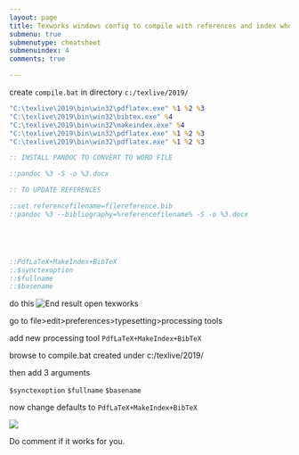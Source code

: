 ```yaml
---
layout: page
title: Texworks windows config to compile with references and index when installing from texlive
submenu: true
submenutype: cheatsheet
submenuindex: 4
comments: true

---
```

create `compile.bat` in directory `c:/texlive/2019/`

```cmd
"C:\texlive\2019\bin\win32\pdflatex.exe" %1 %2 %3
"C:\texlive\2019\bin\win32\bibtex.exe" %4
"C:\texlive\2019\bin\win32\makeindex.exe" %4
"C:\texlive\2019\bin\win32\pdflatex.exe" %1 %2 %3
"C:\texlive\2019\bin\win32\pdflatex.exe" %1 %2 %3

:: INSTALL PANDOC TO CONVERT TO WORD FILE

::pandoc %3 -S -o %3.docx

:: TO UPDATE REFERENCES 

::set referencefilename=filereference.bib
::pandoc %3 --bibliography=%referencefilename% -S -o %3.docx





::PdfLaTeX+MakeIndex+BibTeX
::$synctexoption
::$fullname
::$basename

```

do this
![End result](https://i.imgur.com/OUhUsB2.png)
open texworks 

go to file>edit>preferences>typesetting>processing tools

add new processing tool
`PdfLaTeX+MakeIndex+BibTeX`

browse to compile.bat created under c:/texlive/2019/

then add 3 arguments

`$synctexoption`
`$fullname`
`$basename`

now change defaults to  `PdfLaTeX+MakeIndex+BibTeX`

![](https://i.imgur.com/g0E9bdf.gif)


Do comment if it works for you.
